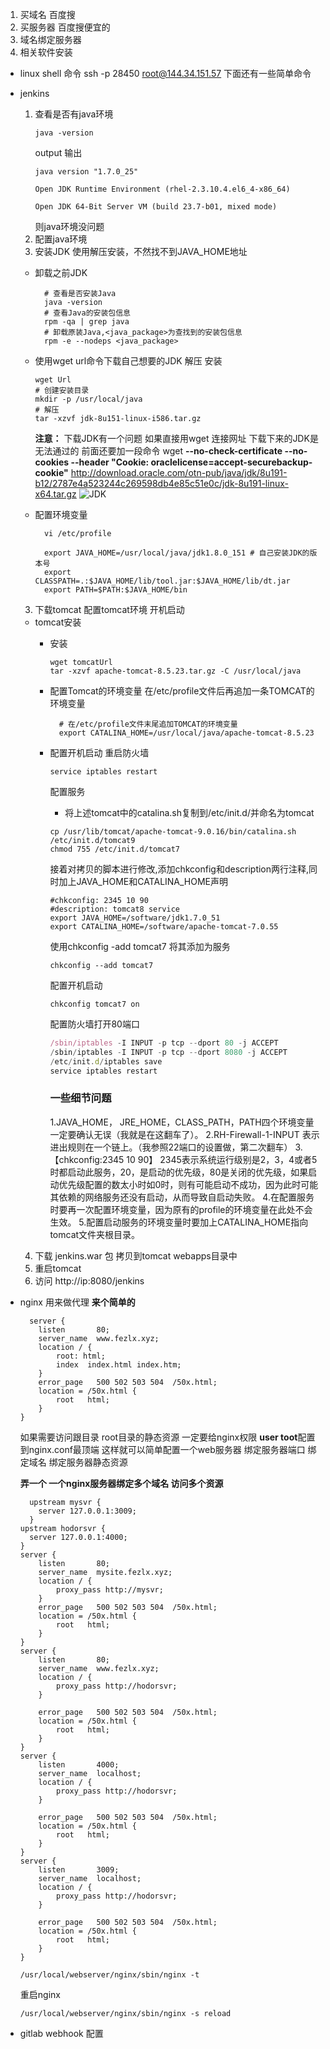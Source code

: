 1. 买域名 百度搜
2. 买服务器 百度搜便宜的
3. 域名绑定服务器
4. 相关软件安装
  - linux shell   命令
    ssh -p 28450 root@144.34.151.57
    下面还有一些简单命令
  - jenkins
    1. 查看是否有java环境
        ``` 
        java -version
        ```
        output 输出
        ```shell
        java version "1.7.0_25"

        Open JDK Runtime Environment (rhel-2.3.10.4.el6_4-x86_64)

        Open JDK 64-Bit Server VM (build 23.7-b01, mixed mode)
        ```
        则java环境没问题
    2. 配置java环境
      1. 安装JDK 使用解压安装，不然找不到JAVA_HOME地址
      - 卸载之前JDK
        ```shell
          # 查看是否安装Java
          java -version
          # 查看Java的安装包信息
          rpm -qa | grep java
          # 卸载原装Java,<java_package>为查找到的安装包信息
          rpm -e --nodeps <java_package>
        ```
      - 使用wget url命令下载自己想要的JDK 解压 安装
        ```shell
        wget Url
        # 创建安装目录
        mkdir -p /usr/local/java
        # 解压
        tar -xzvf jdk-8u151-linux-i586.tar.gz
        ```
          **注意：** 下载JDK有一个问题 如果直接用wget 连接网址 下载下来的JDK是无法通过的 前面还要加一段命令
          wget **--no-check-certificate --no-cookies --header "Cookie: oraclelicense=accept-securebackup-cookie"** http://download.oracle.com/otn-pub/java/jdk/8u191-b12/2787e4a523244c269598db4e85c51e0c/jdk-8u191-linux-x64.tar.gz
          ![JDK](https://static-s.styd.cn/201903141352/jDK.png)

      - 配置环境变量
        ```shell 
          vi /etc/profile
        ```

        ```text
          export JAVA_HOME=/usr/local/java/jdk1.8.0_151 # 自己安装JDK的版本号
          export CLASSPATH=.:$JAVA_HOME/lib/tool.jar:$JAVA_HOME/lib/dt.jar
          export PATH=$PATH:$JAVA_HOME/bin
        ```
    3. 下载tomcat 配置tomcat环境 开机启动
      - tomcat安装
        - 安装 
          ```shell
          wget tomcatUrl
          tar -xzvf apache-tomcat-8.5.23.tar.gz -C /usr/local/java
          ```
        - 配置Tomcat的环境变量
          在/etc/profile文件后再追加一条TOMCAT的环境变量
            ```text
              # 在/etc/profile文件末尾追加TOMCAT的环境变量
              export CATALINA_HOME=/usr/local/java/apache-tomcat-8.5.23
            ```
        - 配置开机启动
          重启防火墙
          ```shell
          service iptables restart
          ```
          配置服务
            - 将上述tomcat中的catalina.sh复制到/etc/init.d/并命名为tomcat
            ```shell
            cp /usr/lib/tomcat/apache-tomcat-9.0.16/bin/catalina.sh /etc/init.d/tomcat9
            chmod 755 /etc/init.d/tomcat7
            ```
            接着对拷贝的脚本进行修改,添加chkconfig和description两行注释,同时加上JAVA_HOME和CATALINA_HOME声明
            ```text
            #chkconfig: 2345 10 90
            #description: tomcat8 service
            export JAVA_HOME=/software/jdk1.7.0_51
            export CATALINA_HOME=/software/apache-tomcat-7.0.55
            ```
            使用chkconfig -add tomcat7 将其添加为服务
            ```shell
            chkconfig --add tomcat7
            ```
            配置开机启动
            ```shell 
            chkconfig tomcat7 on
            ```
            配置防火墙打开80端口

            ```js
            /sbin/iptables -I INPUT -p tcp --dport 80 -j ACCEPT 
            /sbin/iptables -I INPUT -p tcp --dport 8080 -j ACCEPT 
            /etc/init.d/iptables save
            service iptables restart
            ```
          ### 一些细节问题
            1.JAVA_HOME， JRE_HOME，CLASS_PATH，PATH四个环境变量一定要确认无误（我就是在这翻车了）。 
            2.RH-Firewall-1-INPUT 表示进出规则在一个链上。（我参照22端口的设置做，第二次翻车） 
            3.【chkconfig:2345 10 90】 2345表示系统运行级别是2，3，4或者5时都启动此服务，20，是启动的优先级，80是关闭的优先级，如果启动优先级配置的数太小时如0时，则有可能启动不成功，因为此时可能其依赖的网络服务还没有启动，从而导致自启动失败。 
            4.在配置服务时要再一次配置环境变量，因为原有的profile的环境变量在此处不会生效。 
            5.配置启动服务的环境变量时要加上CATALINA_HOME指向tomcat文件夹根目录。

    4. 下载 jenkins.war 包 拷贝到tomcat webapps目录中
    5. 重启tomcat
    6. 访问 http://ip:8080/jenkins
    
  - nginx 用来做代理
    **来个简单的**
    ```nginx
      server {
        listen       80;
        server_name  www.fezlx.xyz;
        location / {
            root: html;
            index  index.html index.htm;
        }
        error_page   500 502 503 504  /50x.html;
        location = /50x.html {
            root   html;
        }
    }
    ```
    如果需要访问跟目录 root目录的静态资源 一定要给nginx权限 **user toot**配置到nginx.conf最顶端
    这样就可以简单配置一个web服务器  绑定服务器端口 绑定域名 绑定服务器静态资源
    
    **弄一个 一个nginx服务器绑定多个域名 访问多个资源**
    ```nginx
      upstream mysvr {
        server 127.0.0.1:3009; 
      }
    upstream hodorsvr {
      server 127.0.0.1:4000; 
    }          
    server {
        listen       80;
        server_name  mysite.fezlx.xyz;
        location / {
            proxy_pass http://mysvr;
        }
        error_page   500 502 503 504  /50x.html;
        location = /50x.html {
            root   html;
        }
    }
    server {
        listen       80;
        server_name  www.fezlx.xyz;
        location / {
            proxy_pass http://hodorsvr;
        }

        error_page   500 502 503 504  /50x.html;
        location = /50x.html {
            root   html;
        }
    }
    server {
        listen       4000;
        server_name  localhost;
        location / {
            proxy_pass http://hodorsvr;
        }

        error_page   500 502 503 504  /50x.html;
        location = /50x.html {
            root   html;
        }
    }
    server {
        listen       3009;
        server_name  localhost;
        location / {
            proxy_pass http://hodorsvr;
        }

        error_page   500 502 503 504  /50x.html;
        location = /50x.html {
            root   html;
        }
    }

    ```
    ```shell
    /usr/local/webserver/nginx/sbin/nginx -t
    ```
    重启nginx
    ```shell
    /usr/local/webserver/nginx/sbin/nginx -s reload
    ```

  - gitlab webhook 配置
